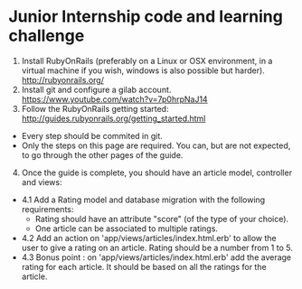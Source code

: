 # Junior Internship code and learning challenge

1. Install RubyOnRails (preferably on a Linux or OSX environment, in a virtual machine if you wish, windows is also possible but harder). http://rubyonrails.org/
2. Install git and configure a gilab account. https://www.youtube.com/watch?v=7p0hrpNaJ14
3. Follow the RubyOnRails getting started: http://guides.rubyonrails.org/getting_started.html
  * Every step should be commited in git.
  * Only the steps on this page are required. You can, but are not expected, to go through the other pages of the guide.
4. Once the guide is complete, you should have an article model, controller and views:
  * 4.1 Add a Rating model and database migration with the following requirements:
    - Rating should have an attribute "score" (of the type of your choice).
    - One article can be associated to multiple ratings.
  * 4.2 Add an action on 'app/views/articles/index.html.erb' to allow the user to give a rating on an article. Rating should be a number from 1 to 5.
  * 4.3 Bonus point : on 'app/views/articles/index.html.erb' add the average rating for each article. It should be based on all the ratings for the article.
